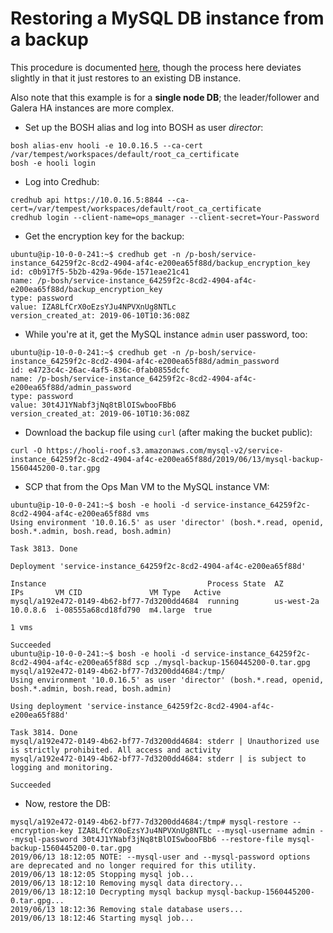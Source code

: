 # Restoring a MySQL DB instance from a backup

This procedure is documented [here](https://docs.pivotal.io/p-mysql/2-5/backup-and-restore.html),
though the process here deviates slightly in that it just restores to an existing DB instance.

Also note that this example is for a **single node DB**; the leader/follower and Galera HA
instances are more complex.

* Set up the BOSH alias and log into BOSH as user _director_:
```
bosh alias-env hooli -e 10.0.16.5 --ca-cert /var/tempest/workspaces/default/root_ca_certificate
bosh -e hooli login
```

* Log into Credhub:
```
credhub api https://10.0.16.5:8844 --ca-cert=/var/tempest/workspaces/default/root_ca_certificate
credhub login --client-name=ops_manager --client-secret=Your-Password
```

* Get the encryption key for the backup:
```
ubuntu@ip-10-0-0-241:~$ credhub get -n /p-bosh/service-instance_64259f2c-8cd2-4904-af4c-e200ea65f88d/backup_encryption_key
id: c0b917f5-5b2b-429a-96de-1571eae21c41
name: /p-bosh/service-instance_64259f2c-8cd2-4904-af4c-e200ea65f88d/backup_encryption_key
type: password
value: IZA8LfCrX0oEzsYJu4NPVXnUg8NTLc
version_created_at: 2019-06-10T10:36:08Z
```

* While you're at it, get the MySQL instance `admin` user password, too:
```
ubuntu@ip-10-0-0-241:~$ credhub get -n /p-bosh/service-instance_64259f2c-8cd2-4904-af4c-e200ea65f88d/admin_password
id: e4723c4c-26ac-4af5-836c-0fab0855dcfc
name: /p-bosh/service-instance_64259f2c-8cd2-4904-af4c-e200ea65f88d/admin_password
type: password
value: 30t4J1YNabf3jNq8tBlOISwbooFBb6
version_created_at: 2019-06-10T10:36:08Z
```

* Download the backup file using `curl` (after making the bucket public):
```
curl -O https://hooli-roof.s3.amazonaws.com/mysql-v2/service-instance_64259f2c-8cd2-4904-af4c-e200ea65f88d/2019/06/13/mysql-backup-1560445200-0.tar.gpg
```

* SCP that from the Ops Man VM to the MySQL instance VM:
```
ubuntu@ip-10-0-0-241:~$ bosh -e hooli -d service-instance_64259f2c-8cd2-4904-af4c-e200ea65f88d vms
Using environment '10.0.16.5' as user 'director' (bosh.*.read, openid, bosh.*.admin, bosh.read, bosh.admin)

Task 3813. Done

Deployment 'service-instance_64259f2c-8cd2-4904-af4c-e200ea65f88d'

Instance                                    Process State  AZ          IPs       VM CID               VM Type   Active
mysql/a192e472-0149-4b62-bf77-7d3200dd4684  running        us-west-2a  10.0.8.6  i-08555a68cd18fd790  m4.large  true

1 vms

Succeeded
ubuntu@ip-10-0-0-241:~$ bosh -e hooli -d service-instance_64259f2c-8cd2-4904-af4c-e200ea65f88d scp ./mysql-backup-1560445200-0.tar.gpg mysql/a192e472-0149-4b62-bf77-7d3200dd4684:/tmp/
Using environment '10.0.16.5' as user 'director' (bosh.*.read, openid, bosh.*.admin, bosh.read, bosh.admin)

Using deployment 'service-instance_64259f2c-8cd2-4904-af4c-e200ea65f88d'

Task 3814. Done
mysql/a192e472-0149-4b62-bf77-7d3200dd4684: stderr | Unauthorized use is strictly prohibited. All access and activity
mysql/a192e472-0149-4b62-bf77-7d3200dd4684: stderr | is subject to logging and monitoring.

Succeeded
```

* Now, restore the DB:
```
mysql/a192e472-0149-4b62-bf77-7d3200dd4684:/tmp# mysql-restore --encryption-key IZA8LfCrX0oEzsYJu4NPVXnUg8NTLc --mysql-username admin --mysql-password 30t4J1YNabf3jNq8tBlOISwbooFBb6 --restore-file mysql-backup-1560445200-0.tar.gpg
2019/06/13 18:12:05 NOTE: --mysql-user and --mysql-password options are deprecated and no longer required for this utility.
2019/06/13 18:12:05 Stopping mysql job...
2019/06/13 18:12:10 Removing mysql data directory...
2019/06/13 18:12:10 Decrypting mysql backup mysql-backup-1560445200-0.tar.gpg...
2019/06/13 18:12:36 Removing stale database users...
2019/06/13 18:12:46 Starting mysql job...
```


